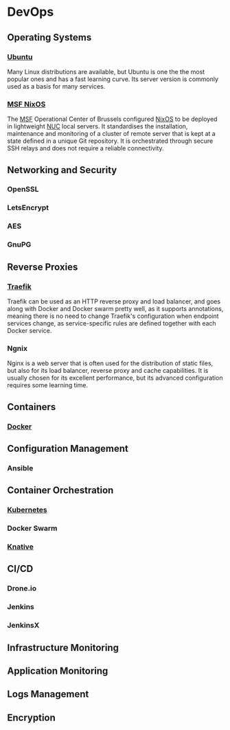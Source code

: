 # DevOps

## Operating Systems

### [Ubuntu](http://ubuntu.com/)

Many Linux distributions are available, but Ubuntu is one the the most popular ones and has a fast learning curve. Its server version is commonly used as a basis for many services.

### [MSF NixOS](https://github.com/MSF-OCB/NixOS) <Badges user="MSF-OCB" repo="NixOS"/>

The [MSF](https://www.msf.org/) Operational Center of Brussels configured [NixOS](https://nixos.org/) to be deployed in lightweight [NUC](https://en.wikipedia.org/wiki/Next_Unit_of_Computing) local servers. It standardises the installation, maintenance and monitoring of a cluster of remote server that is kept at a state defined in a unique Git repository. It is orchestrated through secure SSH relays and does not require a reliable connectivity.

## Networking and Security

### OpenSSL

### LetsEncrypt

### AES

### GnuPG

## Reverse Proxies

### [Traefik](https://traefik.io/) <Badges user="containous" repo="traefik" />

Traefik can be used as an HTTP reverse proxy and load balancer, and goes along with Docker and Docker swarm pretty well, as it supports annotations, meaning there is no need to change Traefik's configuration when endpoint services change, as service-specific rules are defined together with each Docker service.

### Ngnix

Nginx is a web server that is often used for the distribution of static files, but also for its load balancer, reverse proxy and cache capabilities. It is usually chosen for its excellent performance, but its advanced configuration requires some learning time.

## Containers

### [Docker](https://www.docker.com/) <Badges user="docker" repo="docker-ce"/>

## Configuration Management

### Ansible

## Container Orchestration

### [Kubernetes](https://kubernetes.io/fr/) <Badges user="kubernetes" repo="kubernetes"/>

### Docker Swarm

### [Knative](https://cloud.google.com/knative/) <Badges user="knative" repo="serving"/>

## CI/CD

### Drone.io

### Jenkins

### JenkinsX

## Infrastructure Monitoring

## Application Monitoring

## Logs Management

## Encryption
